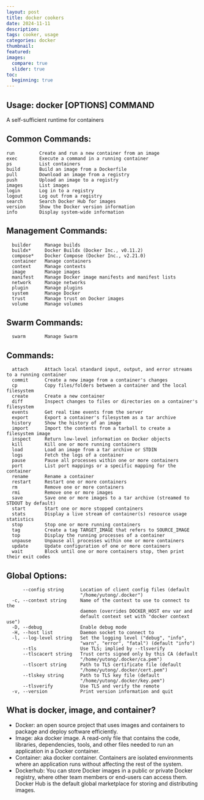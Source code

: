 ```yaml
---
layout: post
title: docker cookers
date: 2024-11-11
description: 
tags: cooker, usage
categories: docker 
thumbnail: 
featured: 
images:
  compare: true
  slider: true
toc:
  beginning: true
---
```



Usage:  docker [OPTIONS] COMMAND
---

A self-sufficient runtime for containers

## Common Commands:
```plaintext
run         Create and run a new container from an image
exec        Execute a command in a running container
ps          List containers
build       Build an image from a Dockerfile
pull        Download an image from a registry 
push        Upload an image to a registry  
images      List images  
login       Log in to a registry  
logout      Log out from a registry  
search      Search Docker Hub for images  
version     Show the Docker version information  
info        Display system-wide information  
```

## Management Commands:
```plaintext
  builder     Manage builds
  buildx*     Docker Buildx (Docker Inc., v0.11.2)
  compose*    Docker Compose (Docker Inc., v2.21.0)
  container   Manage containers
  context     Manage contexts
  image       Manage images
  manifest    Manage Docker image manifests and manifest lists
  network     Manage networks
  plugin      Manage plugins
  system      Manage Docker
  trust       Manage trust on Docker images
  volume      Manage volumes
```

## Swarm Commands:
```plaintext
  swarm       Manage Swarm
```

## Commands:
```plaintext
  attach      Attach local standard input, output, and error streams to a running container
  commit      Create a new image from a container's changes
  cp          Copy files/folders between a container and the local filesystem
  create      Create a new container
  diff        Inspect changes to files or directories on a container's filesystem
  events      Get real time events from the server
  export      Export a container's filesystem as a tar archive
  history     Show the history of an image
  import      Import the contents from a tarball to create a filesystem image
  inspect     Return low-level information on Docker objects
  kill        Kill one or more running containers
  load        Load an image from a tar archive or STDIN
  logs        Fetch the logs of a container
  pause       Pause all processes within one or more containers
  port        List port mappings or a specific mapping for the container
  rename      Rename a container
  restart     Restart one or more containers
  rm          Remove one or more containers
  rmi         Remove one or more images
  save        Save one or more images to a tar archive (streamed to STDOUT by default)
  start       Start one or more stopped containers
  stats       Display a live stream of container(s) resource usage statistics
  stop        Stop one or more running containers
  tag         Create a tag TARGET_IMAGE that refers to SOURCE_IMAGE
  top         Display the running processes of a container
  unpause     Unpause all processes within one or more containers
  update      Update configuration of one or more containers
  wait        Block until one or more containers stop, then print their exit codes
```

## Global Options:
```plaintext
      --config string      Location of client config files (default
                           "/home/yutong/.docker")
  -c, --context string     Name of the context to use to connect to the
                           daemon (overrides DOCKER_HOST env var and
                           default context set with "docker context use")
  -D, --debug              Enable debug mode
  -H, --host list          Daemon socket to connect to
  -l, --log-level string   Set the logging level ("debug", "info",
                           "warn", "error", "fatal") (default "info")
      --tls                Use TLS; implied by --tlsverify
      --tlscacert string   Trust certs signed only by this CA (default
                           "/home/yutong/.docker/ca.pem")
      --tlscert string     Path to TLS certificate file (default
                           "/home/yutong/.docker/cert.pem")
      --tlskey string      Path to TLS key file (default
                           "/home/yutong/.docker/key.pem")
      --tlsverify          Use TLS and verify the remote
  -v, --version            Print version information and quit
```

## What is docker, image, and container?
- Docker: an open source project that uses images and containers to package and deploy software efficiently. 
- Image: aka docker image. A read-only file that contains the code, libraries, dependencies, tools, and other files needed to run an application in a Docker container. 
- Container: aka docker container. Containers are isolated environments where an application runs without affecting the rest of the system.
- Dockerhub: You can store Docker images in a public or private Docker registry, where other team members or end-users can access them. Docker Hub is the default global marketplace for storing and distributing images. 


